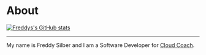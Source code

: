 # About

[![Freddys's GitHub stats](https://github-readme-stats.vercel.app/api?username=freddysilber&count_private=true&show_icons=true&theme=dark)](https://github.com/freddysilber)

<hr style="background: #666"/>

My name is Freddy Silber and I am a Software Developer for [Cloud Coach](https://cloudcoach.com).